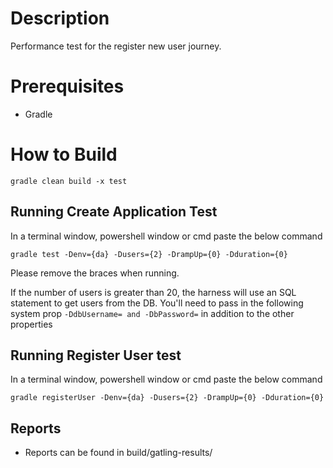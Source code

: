 # Description
 Performance test for the register new user journey.

# Prerequisites
- Gradle

# How to Build
`gradle clean build -x test` 

## Running Create Application Test 
 
 In a terminal window, powershell window or cmd paste the below command
 
`gradle test -Denv={da} -Dusers={2} -DrampUp={0} -Dduration={0}`


 Please remove the braces when running.
 
 If the number of users is greater than 20, the harness will use an SQL statement to get users
 from the DB. You'll need to pass in the following system prop `-DdbUsername= and -DbPassword=` in addition to the other 
 properties
 
## Running Register User test
 
  In a terminal window, powershell window or cmd paste the below command
  
 `gradle registerUser -Denv={da} -Dusers={2} -DrampUp={0} -Dduration={0}`

## Reports
 - Reports can be found in build/gatling-results/